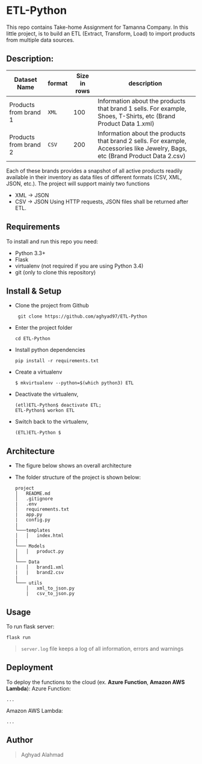# ETL-Python

This repo contains Take-home Assignment for Tamanna Company.
In this little project, is to build an ETL (Extract, Transform, Load) to import products from multiple data sources.

## Description:
| Dataset Name   |           format              |Size in rows|description  |
|----------------|-------------------------------|-----------------------------|---|
|Products from brand 1|`XML`            |100            |Information about the products that brand 1 sells. For example, Shoes, T-Shirts, etc (Brand Product Data 1.xml)|
|Products from brand 2|`CSV`            |200          |Information about the products that brand 2 sells. For example, Accessories like Jewelry, Bags, etc (Brand Product Data 2.csv)|

Each of these brands provides a snapshot of all active products readily available in their inventory as data files of different formats (CSV, XML, JSON, etc.). The project will support mainly two functions
- XML -> JSON
- CSV -> JSON
Using HTTP requests, JSON files shall be returned after ETL.

## Requirements
To install and run this repo you need:

-   Python 3.3+
-   Flask
-   virtualenv (not required if you are using Python 3.4)
-   git (only to clone this repository)

##  Install & Setup
-  Clone the project from Github

		git clone https://github.com/aghyad97/ETL-Python
- Enter the project folder
	 ```
	cd ETL-Python
	 ```

-  Install python dependencies

	```
	pip install -r requirements.txt
	```

  -   Create a virtualenv
	  ```
	  $ mkvirtualenv --python=$(which python3) ETL
	  ```
-   Deactivate the virtualenv,  
	```
	(etl)ETL-Python$ deactivate ETL;
	ETL-Python$ workon ETL
	```
-   Switch back to the virtualenv,  
	```
	(ETL)ETL-Python $
	```

## Architecture
- The figure below shows an overall architecture 

- The folder structure of the project is shown below:
	```
	project
	│   README.md
	│   .gitignore   
	|	.env
	│	requirements.txt
	|	app.py
	|	config.py
	|
	└───templates
	│   │   index.html
	|
	└─── Models
	│   │   product.py
	│   
	└─── Data
	|	│   brand1.xml
	|   |	brand2.csv
	|   
	└─── utils
	    │   xml_to_json.py
	    |	csv_to_json.py
	```

##  Usage
To run flask server:
```
flask run
```
> `server.log` file keeps a log of all information, errors and warnings
## Deployment
To deploy the functions to the cloud (ex. **Azure Function**, **Amazon AWS Lambda**):
Azure Function:
```
...
```
Amazon AWS Lambda:
```
...
```

## Author
> Aghyad Alahmad

